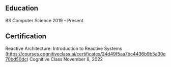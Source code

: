 ## Education
BS Computer Science
2019 - Present

## Certification
Reactive Architecture: Introduction to Reactive Systems (https://courses.cognitiveclass.ai/certificates/24d49f5aa7bc4436b9b5a30e70bd50dc)
Cognitive Class
November 8, 2022
